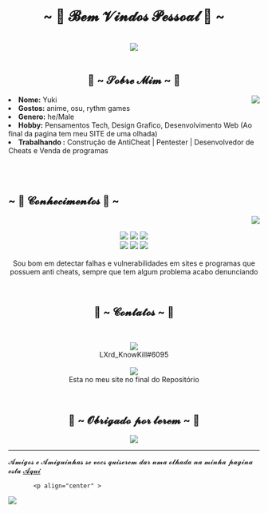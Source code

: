 <body>
<h1 align="center">~ 💖 𝓑𝓮𝓶 𝓥𝓲𝓷𝓭𝓸𝓼 𝓟𝓮𝓼𝓼𝓸𝓪𝓵 💖 ~</h1>
<br>
<div align="center">
<img src="https://imgur.com/pnIFYHu.gif">
</div>
<br>
<div>
<h2 align="center"> 🦊 ~ 𝓢𝓸𝓫𝓻𝓮 𝓜𝓲𝓶 ~ 🦊 </h2>
<img src="https://i.kym-cdn.com/photos/images/original/001/435/579/9ff.gif" align="right">
<li>
<b>Nome:</b> Yuki</li>

<li>
<b>Gostos:</b> anime, osu, rythm games
</li>
<li>
<b>Genero:</b> he/Male
</li>
<li>
<b>Hobby:</b> Pensamentos Tech, Design Grafico, Desenvolvimento Web (Ao final da pagina tem meu SITE de uma olhada)
</li>
<li>
<b>Trabalhando :</b> Construção de AntiCheat | Pentester | Desenvolvedor de Cheats e Venda de programas
</li>
<br><br><br>
</div>
<div>
<h2 align="left">            ~ 📇 𝓒𝓸𝓷𝓱𝓮𝓬𝓲𝓶𝓮𝓷𝓽𝓸𝓼 📇 ~</h2>
<p>
<img src="https://c.tenor.com/g6gB7IfcS6EAAAAC/padoru-pet.gif" align="right">
</div>
<div>
<br>
<div align="center">
<p align="center"><img src="https://img.shields.io/badge/adobe%20photoshop%20-%2331A8FF.svg?&style=for-the-badge&logo=adobe%20photoshop&logoColor=white"/> <img src="https://img.shields.io/badge/html5%20-%23E34F26.svg?&style=for-the-badge&logo=html5&logoColor=white"/> <img src="https://img.shields.io/badge/css3%20-%231572B6.svg?&style=for-the-badge&logo=css3&logoColor=white"/><br>
 <img src="https://img.shields.io/badge/node.js%20-%2343853D.svg?&style=for-the-badge&logo=node.js&logoColor=white"/> <img src="https://img.shields.io/badge/javascript%20-%23323330.svg?&style=for-the-badge&logo=javascript&logoColor=%23F7DF1E"/> <img src="https://img.shields.io/badge/git%20-%23F05033.svg?&style=for-the-badge&logo=git&logoColor=white"/> <br><br>
Sou bom em detectar falhas e vulnerabilidades em sites e programas que possuem anti cheats, sempre que tem algum problema acabo denunciando
</p>
<br>
<h2>           📝 ~ 𝓒𝓸𝓷𝓽𝓪𝓽𝓸𝓼 ~ 📝</h2>

<br>
<p align="center"> <img src="https://img.shields.io/badge/Discord-7289DA?style=for-the-badge&logo=discord&logoColor=white" align="center">
  <br>
 LXrd_KnowKill#6095
  <br>
  <br>
 <img src="https://img.shields.io/badge/Instagram-E4405F?style=for-the-badge&logo=instagram&logoColor=white"> 
  <br>
 Esta no meu site no final do Repositório
 <br>
</div>
<br>
<div>
<h2 align="center">💖 ~ 𝓞𝓫𝓻𝓲𝓰𝓪𝓭𝓸 𝓹𝓸𝓻 𝓵𝓮𝓻𝓮𝓶 ~ 💖</h2>
<div align="center">
<img src="https://i.imgur.com/VAkEz8u.gif">
</div>
<hr>
</div>
</div>
</body>
           𝓐𝓶𝓲𝓰𝓸𝓼 𝓮 𝓐𝓶𝓲𝓰𝓾𝓲𝓷𝓱𝓪𝓼 𝓼𝓮 𝓿𝓸𝓬𝓼 𝓺𝓾𝓲𝓼𝓮𝓻𝓮𝓶 𝓭𝓪𝓻 𝓾𝓶𝓪 𝓸𝓵𝓱𝓪𝓭𝓪 𝓷𝓪 𝓶𝓲𝓷𝓱𝓪 𝓹𝓪𝓰𝓲𝓷𝓪 𝓮𝓼𝓽𝓪  <a href="https://lxrdknowkill.github.io/LXrdKnowkill/" target="_blank">𝓐𝓺𝓾𝓲</a>
           
           
           
           
           <p align="center" >  
  <a href="https://github.com/anuraghazra/github-readme-stats"> 
<img  src="https://github-readme-stats.vercel.app/api?username=LXrdKnowkill&&show_icons=true&theme=radical"/>
  </a>
  </p>
